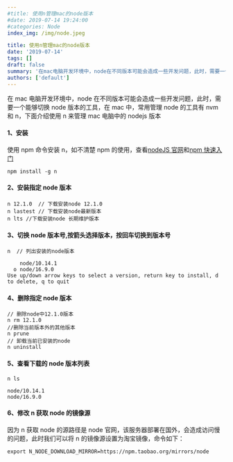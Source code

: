 ```yaml
---
#title: 使用n管理mac的node版本
#date: 2019-07-14 19:24:00
#categories: Node
index_img: /img/node.jpeg

title: 使用n管理mac的node版本
date: '2019-07-14'
tags: []
draft: false
summary: '在mac电脑开发环境中，node在不同版本可能会造成一些开发问题，此时，需要一个能够切换node版本的工具'
authors: ['default']
---
```


在 mac 电脑开发环境中，node 在不同版本可能会造成一些开发问题，此时，需要一个能够切换 node 版本的工具，在 mac 中，常用管理 node 的工具有 nvm 和 n，下面介绍使用 n 来管理 mac 电脑中的 nodejs 版本

#### 1、安装

使用 npm 命令安装 n，如不清楚 npm 的使用，查看[nodeJS 官网](https://nodejs.org/en/download/)和[npm 快速入门](https://www.npmjs.cn/getting-started/installing-node/)

```
npm install -g n
```

#### 2、安装指定 node 版本

```
n 12.1.0  // 下载安装node 12.1.0
n lastest // 下载安装node最新版本
n lts //下载安装node 长期维护版本
```

#### 3、切换 node 版本号,按箭头选择版本，按回车切换到版本号

```
n  // 列出安装的node版本

    node/10.14.1
  ο node/16.9.0
Use up/down arrow keys to select a version, return key to install, d to delete, q to quit
```

#### 4、删除指定 node 版本

```
// 删除node中12.1.0版本
n rm 12.1.0
//删除当前版本外的其他版本
n prune
// 卸载当前已安装的node
n uninstall
```

#### 5、查看下载的 node 版本列表

```
n ls

node/10.14.1
node/16.9.0
```

#### 6、修改 n 获取 node 的镜像源

因为 n 获取 node 的源路径是 node 官网，该服务器部署在国外，会造成访问慢的问题，此时我们可以将 n 的镜像源设置为淘宝镜像，命令如下：

```
export N_NODE_DOWNLOAD_MIRROR=https://npm.taobao.org/mirrors/node
```
